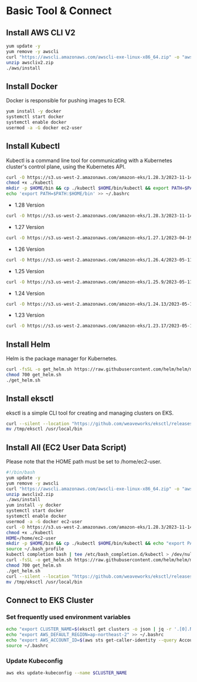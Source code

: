 # Basic Tool & Connect
## Install AWS CLI V2
``` bash
yum update -y
yum remove -y awscli
curl "https://awscli.amazonaws.com/awscli-exe-linux-x86_64.zip" -o "awscliv2.zip"
unzip awscliv2.zip
./aws/install
```
## Install Docker
Docker is responsible for pushing images to ECR.
``` bash
yum install -y docker
systemctl start docker
systemctl enable docker
usermod -a -G docker ec2-user
```
## Install Kubectl
Kubectl is a command line tool for communicating with a Kubernetes cluster's control plane, using the Kubernetes API.
``` bash
curl -O https://s3.us-west-2.amazonaws.com/amazon-eks/1.28.3/2023-11-14/bin/linux/amd64/kubectl
chmod +x ./kubectl
mkdir -p $HOME/bin && cp ./kubectl $HOME/bin/kubectl && export PATH=$PATH:$HOME/bin
echo 'export PATH=$PATH:$HOME/bin' >> ~/.bashrc
```

- 1.28 Version
``` bash
curl -O https://s3.us-west-2.amazonaws.com/amazon-eks/1.28.3/2023-11-14/bin/linux/amd64/kubectl
```

- 1.27 Version
``` bash
curl -O https://s3.us-west-2.amazonaws.com/amazon-eks/1.27.1/2023-04-19/bin/linux/amd64/kubectl
```

- 1.26 Version
``` bash
curl -O https://s3.us-west-2.amazonaws.com/amazon-eks/1.26.4/2023-05-11/bin/linux/amd64/kubectl
```

- 1.25 Version
``` bash
curl -O https://s3.us-west-2.amazonaws.com/amazon-eks/1.25.9/2023-05-11/bin/linux/amd64/kubectl
```

- 1.24 Version
``` bash
curl -O https://s3.us-west-2.amazonaws.com/amazon-eks/1.24.13/2023-05-11/bin/linux/amd64/kubectl
```

- 1.23 Version
``` bash
curl -O https://s3.us-west-2.amazonaws.com/amazon-eks/1.23.17/2023-05-11/bin/linux/amd64/kubectl
```

## Install Helm
Helm is the package manager for Kubernetes.
``` bash
curl -fsSL -o get_helm.sh https://raw.githubusercontent.com/helm/helm/main/scripts/get-helm-3
chmod 700 get_helm.sh
./get_helm.sh
```
## Install eksctl
eksctl is a simple CLI tool for creating and managing clusters on EKS.
``` bash
curl --silent --location "https://github.com/weaveworks/eksctl/releases/latest/download/eksctl_$(uname -s)_amd64.tar.gz" | tar xz -C /tmp
mv /tmp/eksctl /usr/local/bin
```
## Install All (EC2 User Data Script)
Please note that the HOME path must be set to /home/ec2-user.
``` bash
#!/bin/bash
yum update -y
yum remove -y awscli
curl "https://awscli.amazonaws.com/awscli-exe-linux-x86_64.zip" -o "awscliv2.zip"
unzip awscliv2.zip
./aws/install
yum install -y docker
systemctl start docker
systemctl enable docker
usermod -a -G docker ec2-user
curl -O https://s3.us-west-2.amazonaws.com/amazon-eks/1.28.3/2023-11-14/bin/linux/amd64/kubectl
chmod +x ./kubectl
HOME=/home/ec2-user
mkdir -p $HOME/bin && cp ./kubectl $HOME/bin/kubectl && echo "export PATH=$HOME/bin:$PATH" >> ~/.bash_profile
source ~/.bash_profile
kubectl completion bash | tee /etc/bash_completion.d/kubectl > /dev/null
curl -fsSL -o get_helm.sh https://raw.githubusercontent.com/helm/helm/main/scripts/get-helm-3
chmod 700 get_helm.sh
./get_helm.sh
curl --silent --location "https://github.com/weaveworks/eksctl/releases/latest/download/eksctl_$(uname -s)_amd64.tar.gz" | tar xz -C /tmp
mv /tmp/eksctl /usr/local/bin
```
## Connect to EKS Cluster
### Set frequently used environment variables
```bash
echo "export CLUSTER_NAME=$(eksctl get clusters -o json | jq -r '.[0].Name')" >> ~/.bashrc
echo "export AWS_DEFAULT_REGION=ap-northeast-2" >> ~/.bashrc
echo "export AWS_ACCOUNT_ID=$(aws sts get-caller-identity --query Account --output text)" >> ~/.bashrc
source ~/.bashrc
```
### Update Kubeconfig
``` bash
aws eks update-kubeconfig --name $CLUSTER_NAME
```
